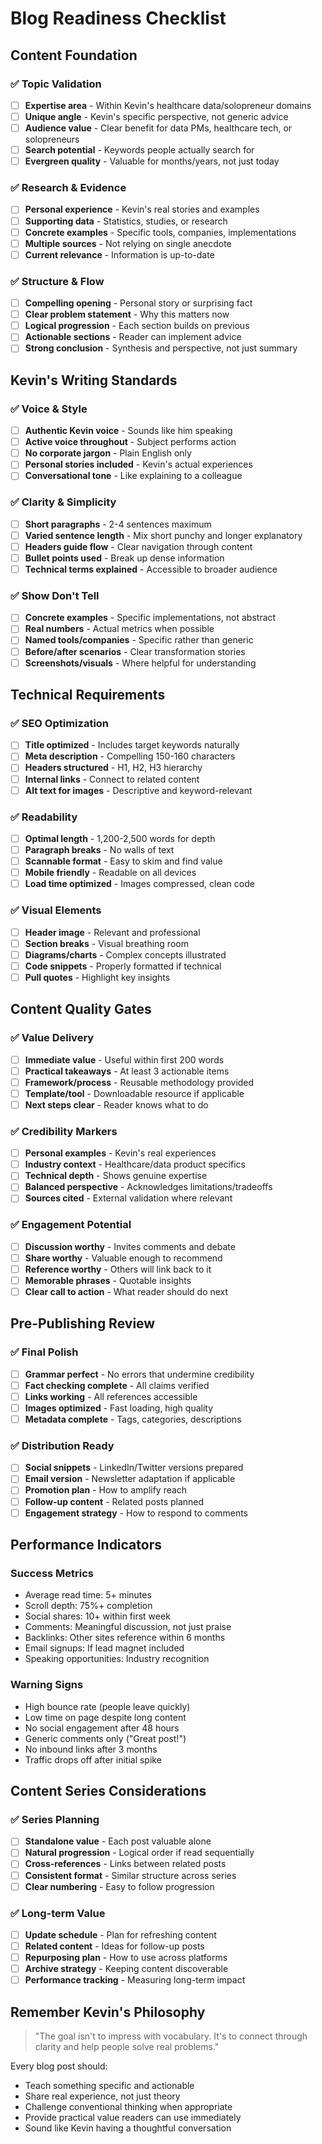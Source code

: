# Blog Readiness Checklist

## Content Foundation

### ✅ Topic Validation

- [ ] **Expertise area** - Within Kevin's healthcare data/solopreneur domains
- [ ] **Unique angle** - Kevin's specific perspective, not generic advice
- [ ] **Audience value** - Clear benefit for data PMs, healthcare tech, or solopreneurs
- [ ] **Search potential** - Keywords people actually search for
- [ ] **Evergreen quality** - Valuable for months/years, not just today

### ✅ Research & Evidence

- [ ] **Personal experience** - Kevin's real stories and examples
- [ ] **Supporting data** - Statistics, studies, or research
- [ ] **Concrete examples** - Specific tools, companies, implementations
- [ ] **Multiple sources** - Not relying on single anecdote
- [ ] **Current relevance** - Information is up-to-date

### ✅ Structure & Flow

- [ ] **Compelling opening** - Personal story or surprising fact
- [ ] **Clear problem statement** - Why this matters now
- [ ] **Logical progression** - Each section builds on previous
- [ ] **Actionable sections** - Reader can implement advice
- [ ] **Strong conclusion** - Synthesis and perspective, not just summary

## Kevin's Writing Standards

### ✅ Voice & Style

- [ ] **Authentic Kevin voice** - Sounds like him speaking
- [ ] **Active voice throughout** - Subject performs action
- [ ] **No corporate jargon** - Plain English only
- [ ] **Personal stories included** - Kevin's actual experiences
- [ ] **Conversational tone** - Like explaining to a colleague

### ✅ Clarity & Simplicity

- [ ] **Short paragraphs** - 2-4 sentences maximum
- [ ] **Varied sentence length** - Mix short punchy and longer explanatory
- [ ] **Headers guide flow** - Clear navigation through content
- [ ] **Bullet points used** - Break up dense information
- [ ] **Technical terms explained** - Accessible to broader audience

### ✅ Show Don't Tell

- [ ] **Concrete examples** - Specific implementations, not abstract
- [ ] **Real numbers** - Actual metrics when possible
- [ ] **Named tools/companies** - Specific rather than generic
- [ ] **Before/after scenarios** - Clear transformation stories
- [ ] **Screenshots/visuals** - Where helpful for understanding

## Technical Requirements

### ✅ SEO Optimization

- [ ] **Title optimized** - Includes target keywords naturally
- [ ] **Meta description** - Compelling 150-160 characters
- [ ] **Headers structured** - H1, H2, H3 hierarchy
- [ ] **Internal links** - Connect to related content
- [ ] **Alt text for images** - Descriptive and keyword-relevant

### ✅ Readability

- [ ] **Optimal length** - 1,200-2,500 words for depth
- [ ] **Paragraph breaks** - No walls of text
- [ ] **Scannable format** - Easy to skim and find value
- [ ] **Mobile friendly** - Readable on all devices
- [ ] **Load time optimized** - Images compressed, clean code

### ✅ Visual Elements

- [ ] **Header image** - Relevant and professional
- [ ] **Section breaks** - Visual breathing room
- [ ] **Diagrams/charts** - Complex concepts illustrated
- [ ] **Code snippets** - Properly formatted if technical
- [ ] **Pull quotes** - Highlight key insights

## Content Quality Gates

### ✅ Value Delivery

- [ ] **Immediate value** - Useful within first 200 words
- [ ] **Practical takeaways** - At least 3 actionable items
- [ ] **Framework/process** - Reusable methodology provided
- [ ] **Template/tool** - Downloadable resource if applicable
- [ ] **Next steps clear** - Reader knows what to do

### ✅ Credibility Markers

- [ ] **Personal examples** - Kevin's real experiences
- [ ] **Industry context** - Healthcare/data product specifics
- [ ] **Technical depth** - Shows genuine expertise
- [ ] **Balanced perspective** - Acknowledges limitations/tradeoffs
- [ ] **Sources cited** - External validation where relevant

### ✅ Engagement Potential

- [ ] **Discussion worthy** - Invites comments and debate
- [ ] **Share worthy** - Valuable enough to recommend
- [ ] **Reference worthy** - Others will link back to it
- [ ] **Memorable phrases** - Quotable insights
- [ ] **Clear call to action** - What reader should do next

## Pre-Publishing Review

### ✅ Final Polish

- [ ] **Grammar perfect** - No errors that undermine credibility
- [ ] **Fact checking complete** - All claims verified
- [ ] **Links working** - All references accessible
- [ ] **Images optimized** - Fast loading, high quality
- [ ] **Metadata complete** - Tags, categories, descriptions

### ✅ Distribution Ready

- [ ] **Social snippets** - LinkedIn/Twitter versions prepared
- [ ] **Email version** - Newsletter adaptation if applicable
- [ ] **Promotion plan** - How to amplify reach
- [ ] **Follow-up content** - Related posts planned
- [ ] **Engagement strategy** - How to respond to comments

## Performance Indicators

### Success Metrics

- Average read time: 5+ minutes
- Scroll depth: 75%+ completion
- Social shares: 10+ within first week
- Comments: Meaningful discussion, not just praise
- Backlinks: Other sites reference within 6 months
- Email signups: If lead magnet included
- Speaking opportunities: Industry recognition

### Warning Signs

- High bounce rate (people leave quickly)
- Low time on page despite long content
- No social engagement after 48 hours
- Generic comments only ("Great post!")
- No inbound links after 3 months
- Traffic drops off after initial spike

## Content Series Considerations

### ✅ Series Planning

- [ ] **Standalone value** - Each post valuable alone
- [ ] **Natural progression** - Logical order if read sequentially
- [ ] **Cross-references** - Links between related posts
- [ ] **Consistent format** - Similar structure across series
- [ ] **Clear numbering** - Easy to follow progression

### ✅ Long-term Value

- [ ] **Update schedule** - Plan for refreshing content
- [ ] **Related content** - Ideas for follow-up posts
- [ ] **Repurposing plan** - How to use across platforms
- [ ] **Archive strategy** - Keeping content discoverable
- [ ] **Performance tracking** - Measuring long-term impact

## Remember Kevin's Philosophy

> "The goal isn't to impress with vocabulary. It's to connect through clarity and help people solve real problems."

Every blog post should:

- Teach something specific and actionable
- Share real experience, not just theory
- Challenge conventional thinking when appropriate
- Provide practical value readers can use immediately
- Sound like Kevin having a thoughtful conversation
